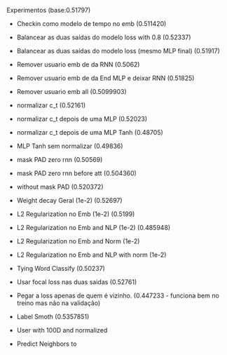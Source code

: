 

Experimentos (base:0.51797)

* Checkin como modelo de tempo no emb                           (0.511420)
* Balancear as duas saídas do modelo loss  with 0.8             (0.52337)
* Balancear as duas saídas do modelo loss (mesmo MLP final)     (0.51917)
* Remover usuario emb de da RNN                                 (0.5062)
* Remover usuario emb de da End MLP e deixar RNN                (0.51825)
* Remover usuario emb all                                       (0.5099903)
* normalizar c_t                                                (0.52161)
* normalizar c_t depois de uma MLP                              (0.52023)
* normalizar c_t depois de uma MLP Tanh                         (0.48705)
* MLP Tanh sem normalizar                                       (0.49836)
* mask PAD zero rnn                                             (0.50569)
* mask PAD zero rnn before att                                  (0.504360)
* without mask PAD                                              (0.520372)
* Weight decay Geral (1e-2)                                     (0.52697)
* L2 Regularization no Emb  (1e-2)                              (0.5199)
* L2 Regularization no Emb and NLP (1e-2)                       (0.485948)
* L2 Regularization no Emb and Norm  (1e-2) 
* L2 Regularization no Emb and NLP with norm (1e-2) 
* Tying Word Classify                                           (0.50237)
* Usar focal loss nas duas saidas                               (0.52761)
* Pegar a loss apenas de quem é vizinho.                        (0.447233 - funciona bem no treino mas não na validação)
* Label Smoth (0.5357851)

* User with 100D and normalized
* Predict Neighbors to